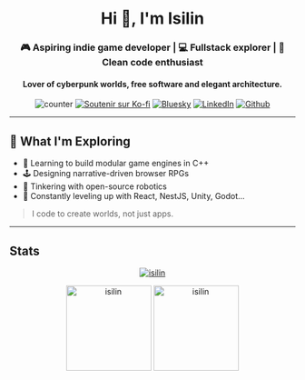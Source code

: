 <h1 align="center">Hi 👋, I'm Isilin</h1>
<h3 align="center">🎮 Aspiring indie game developer | 💻 Fullstack explorer | 🧠 Clean code enthusiast</h3>
<h4 align="center">Lover of cyberpunk worlds, free software and elegant architecture.</h5>

<p align="center"><img src="https://komarev.com/ghpvc/?username=isilin&label=Profile%20views&color=0e75b6&style=flat" alt="counter" /> <a href="https://ko-fi.com/isilin"><img src="https://img.shields.io/badge/Soutenir_sur_Ko--fi-F96400?logo=kofi&logoColor=white" alt="Soutenir sur Ko-fi" /></a> <a href="https://bsky.app/profile/isilin.bsky.social"><img src="https://img.shields.io/badge/Bluesky-0285FF.svg?style=for-the-badge&logo=Bluesky&logoColor=white&style=flat-square" alt="Bluesky" /></a> <a href="https://linkedin.com/in/pierre-casati"><img src="https://img.shields.io/badge/LinkedIn-%230077B5.svg?logo=linkedin&logoColor=white" alt="LinkedIn" /></a> <a href="https://github.com/Isilin"><img src="https://img.shields.io/badge/GitHub-181717.svg?style=for-the-badge&logo=GitHub&logoColor=white&style=flat-square" alt="Github" /></a></p> 

---


## 🚀 What I'm Exploring

- 🧩 Learning to build modular game engines in C++
- 🕹️ Designing narrative-driven browser RPGs
- 🤖 Tinkering with open-source robotics
- 🧪 Constantly leveling up with React, NestJS, Unity, Godot...

> I code to create worlds, not just apps.

---

## Stats

<p align="center"> <a href="https://github.com/ryo-ma/github-profile-trophy"><img src="https://github-profile-trophy.vercel.app/?username=isilin" alt="isilin" /></a> </p>

<p align="center"><img src="https://github-readme-stats.vercel.app/api/top-langs?username=isilin&show_icons=true&locale=en&layout=compact&theme=dark&hide_border=true" alt="isilin" height=150 /> <img src="https://github-readme-stats.vercel.app/api?username=isilin&show_icons=true&locale=en&theme=dark&hide_border=true" alt="isilin" height=150 /></p>


<!--
**Isilin/Isilin** is a ✨ _special_ ✨ repository because its `README.md` (this file) appears on your GitHub profile.

Here are some ideas to get you started:

- 🔭 I’m currently working on ...
- 🌱 I’m currently learning ...
- 👯 I’m looking to collaborate on ...
- 🤔 I’m looking for help with ...
- 💬 Ask me about ...
- 📫 How to reach me: ...
- 😄 Pronouns: ...
- ⚡ Fun fact: ...
-->
